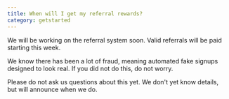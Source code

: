 ```yaml
---
title: When will I get my referral rewards?
category: getstarted
---
```


We will be working on the referral system soon. Valid referrals will be paid starting this week.

We know there has been a lot of fraud, meaning automated fake signups designed to look real. If you did not do this, do not worry.

Please do not ask us questions about this yet. We don't yet know details, but will announce when we do.
